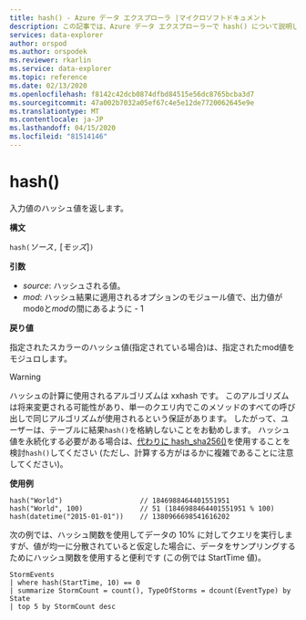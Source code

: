 ```yaml
---
title: hash() - Azure データ エクスプローラ |マイクロソフトドキュメント
description: この記事では、Azure データ エクスプローラーで hash() について説明します。
services: data-explorer
author: orspod
ms.author: orspodek
ms.reviewer: rkarlin
ms.service: data-explorer
ms.topic: reference
ms.date: 02/13/2020
ms.openlocfilehash: f8142c42dcb0874dfbd84515e56dc8765bcba3d7
ms.sourcegitcommit: 47a002b7032a05ef67c4e5e12de7720062645e9e
ms.translationtype: MT
ms.contentlocale: ja-JP
ms.lasthandoff: 04/15/2020
ms.locfileid: "81514146"
---
```

# <a name="hash"></a>hash()

入力値のハッシュ値を返します。

**構文**

`hash(`*ソース*`,` [*モッズ*]`)`

**引数**

* *source*: ハッシュされる値。
* *mod*: ハッシュ結果に適用されるオプションのモジュール値で、出力値が mod`0`と*mod*の間にあるように - 1

**戻り値**

指定されたスカラーのハッシュ値(指定されている場合)は、指定されたmod値をモジュロします。

> [!WARNING]
> ハッシュの計算に使用されるアルゴリズムは xxhash です。
> このアルゴリズムは将来変更される可能性があり、単一のクエリ内でこのメソッドのすべての呼び出しで同じアルゴリズムが使用されるという保証があります。
> したがって、ユーザーは、テーブルに結果`hash()`を格納しないことをお勧めします。 ハッシュ値を永続化する必要がある場合は、[代わりに hash_sha256()](./sha256hashfunction.md)を使用することを検討`hash()`してください (ただし、計算する方がはるかに複雑であることに注意してください)。

**使用例**

```kusto
hash("World")                   // 1846988464401551951
hash("World", 100)              // 51 (1846988464401551951 % 100)
hash(datetime("2015-01-01"))    // 1380966698541616202
```

次の例では、ハッシュ関数を使用してデータの 10% に対してクエリを実行しますが、値が均一に分散されていると仮定した場合に、データをサンプリングするためにハッシュ関数を使用すると便利です (この例では StartTime 値)。

```kusto
StormEvents 
| where hash(StartTime, 10) == 0
| summarize StormCount = count(), TypeOfStorms = dcount(EventType) by State 
| top 5 by StormCount desc
```